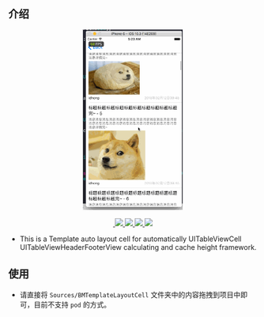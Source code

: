 ## 介绍

<p align="center">
    <img  width="40%" src="0.gif"/>
<p/>



<p align="center">

<a href="#">
​        <img src="https://img.shields.io/badge/platform-iOS-red.svg">
​    </a>

<a href="#">
​        <img src="https://img.shields.io/badge/language-Objective--C-orange.svg">
​    </a>
​    
<a href="#">
​        <img src="https://img.shields.io/badge/support-iOS%207%2B%20-blue.svg?style=flat">
​    </a>
​    
<a href="https://github.com/996icu/996.ICU/blob/master/LICENSE">
​        <img src="https://img.shields.io/badge/license-Anti%20996-blue.svg">
​    </a>
​    
</p>

- This is a Template auto layout cell for automatically UITableViewCell UITableViewHeaderFooterView calculating and cache height
 framework.
 
## 使用

- 请直接将 `Sources/BMTemplateLayoutCell` 文件夹中的内容拖拽到项目中即可，目前不支持 `pod` 的方式。
